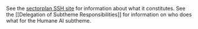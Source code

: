 See the [sectorplan SSH site](https://www.sectorplan-ssh.nl/) for information about what it constitutes. See the [[Delegation of Subtheme Responsibilities]] for information on who does what for the Humane AI subtheme.
